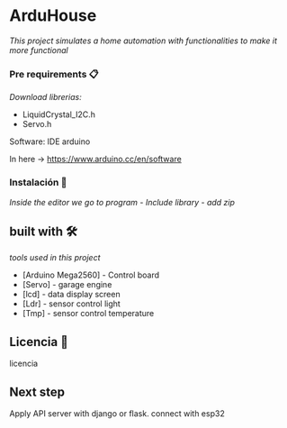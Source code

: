 # ArduHouse

_This project simulates a home automation with functionalities to make it more functional_


### Pre requirements 📋

_Download librerias:_

- LiquidCrystal_I2C.h
- Servo.h

Software: IDE arduino

In here -> https://www.arduino.cc/en/software


### Instalación 🔧

_Inside the editor we go to program - Include library  - add zip_

## built with 🛠️

_tools used in this project_

* [Arduino Mega2560] - Control board
* [Servo] - garage engine
* [lcd] - data display screen
* [Ldr] - sensor control light
* [Tmp] - sensor control temperature


## Licencia 📄

licencia


## Next step

Apply API server with django or flask. connect with esp32